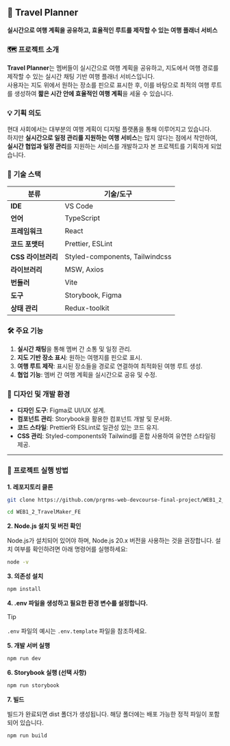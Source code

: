 ## 📌 **Travel Planner**

**실시간으로 여행 계획을 공유하고, 효율적인 루트를 제작할 수 있는 여행 플래너 서비스**

### 🗺️ **프로젝트 소개**

**Travel Planner**는 멤버들이 실시간으로 여행 계획을 공유하고, 지도에서 여행 경로를 제작할 수 있는 실시간 채팅 기반 여행 플래너 서비스입니다.  
사용자는 지도 위에서 원하는 장소를 핀으로 표시한 후, 이를 바탕으로 최적의 여행 루트를 생성하여 **짧은 시간 안에 효율적인 여행 계획**을 세울 수 있습니다.

### 💡 **기획 의도**

현대 사회에서는 대부분의 여행 계획이 디지털 플랫폼을 통해 이루어지고 있습니다.  
하지만 **실시간으로 일정 관리를 지원하는 여행 서비스**는 많지 않다는 점에서 착안하여, **실시간 협업과 일정 관리**를 지원하는 서비스를 개발하고자 본 프로젝트를 기획하게 되었습니다.

### 🔧 **기술 스택**

| **분류**           | **기술/도구**                  |
| ------------------ | ------------------------------ |
| **IDE**            | VS Code                        |
| **언어**           | TypeScript                     |
| **프레임워크**     | React                          |
| **코드 포맷터**    | Prettier, ESLint               |
| **CSS 라이브러리** | Styled-components, Tailwindcss |
| **라이브러리**     | MSW, Axios                     |
| **번들러**         | Vite                           |
| **도구**           | Storybook, Figma               |
| **상태 관리**      | Redux-toolkit                  |

### 🛠️ **주요 기능**

1. **실시간 채팅**을 통해 멤버 간 소통 및 일정 관리.
2. **지도 기반 장소 표시**: 원하는 여행지를 핀으로 표시.
3. **여행 루트 제작**: 표시된 장소들을 경로로 연결하여 최적화된 여행 루트 생성.
4. **협업 기능**: 멤버 간 여행 계획을 실시간으로 공유 및 수정.

### 🎨 **디자인 및 개발 환경**

- **디자인 도구**: Figma로 UI/UX 설계.
- **컴포넌트 관리**: Storybook을 활용한 컴포넌트 개발 및 문서화.
- **코드 스타일**: Prettier와 ESLint로 일관성 있는 코드 유지.
- **CSS 관리**: Styled-components와 Tailwind를 혼합 사용하여 유연한 스타일링 제공.

---

### 🚀 **프로젝트 실행 방법**

**1. 레포지토리 클론**

```bash
git clone https://github.com/prgrms-web-devcourse-final-project/WEB1_2_TravelMaker_FE.git

cd WEB1_2_TravelMaker_FE
```

**2. Node.js 설치 및 버전 확인**

Node.js가 설치되어 있어야 하며, Node.js 20.x 버전을 사용하는 것을 권장합니다.
설치 여부를 확인하려면 아래 명령어를 실행하세요:

```bash
node -v
```

**3. 의존성 설치**

```bash
npm install
```

**4. .env 파일을 생성하고 필요한 환경 변수를 설정합니다.**

> [!TIP]  
> `.env` 파일의 예시는 `.env.template` 파일을 참조하세요.

**5. 개발 서버 실행**

```bash
npm run dev
```

**6. Storybook 실행 (선택 사항)**

```bash
npm run storybook
```

**7. 빌드**

빌드가 완료되면 dist 폴더가 생성됩니다.
해당 폴더에는 배포 가능한 정적 파일이 포함되어 있습니다.

```bash
npm run build
```
